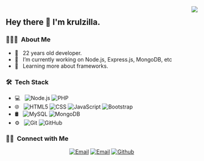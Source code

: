<img align="right" src="https://i.gifer.com/J3Tm.gif"/>
<h2> Hey there 👋 I'm krulzilla.</h2>

<h3> 👨🏻‍💻 &nbsp;About Me </h3>

- 🤔 &nbsp; 22 years old developer.
- 💼 &nbsp; I’m currently working on Node.js, Express.js, MongoDB, etc
- 🌱 &nbsp; Learning more about frameworks.


<h3> 🛠 &nbsp;Tech Stack</h3>

- 💻 &nbsp;
  ![Node.js](https://img.shields.io/badge/-Node.js-333333?style=flat&logo=node.js)
  ![PHP](https://img.shields.io/badge/-PHP-333333?style=flat&logo=PHP)
- 🌐 &nbsp;
  ![HTML5](https://img.shields.io/badge/-HTML5-333333?style=flat&logo=HTML5)
  ![CSS](https://img.shields.io/badge/-CSS-333333?style=flat&logo=CSS3&logoColor=1572B6)
  ![JavaScript](https://img.shields.io/badge/-JavaScript-333333?style=flat&logo=javascript)
  ![Bootstrap](https://img.shields.io/badge/-Bootstrap-333333?style=flat&logo=bootstrap&logoColor=563D7C)
- 🛢 &nbsp;
  ![MySQL](https://img.shields.io/badge/-MySQL-333333?style=flat&logo=mysql)
  ![MongoDB](https://img.shields.io/badge/-MongoDB-333333?style=flat&logo=mongodb)
- ⚙️ &nbsp;
  ![Git](https://img.shields.io/badge/-Git-333333?style=flat&logo=git)
  ![GitHub](https://img.shields.io/badge/-GitHub-333333?style=flat&logo=github)

<h3> 🤝🏻 &nbsp;Connect with Me </h3>

<p align="center">
<a href="mailto:thanhhoa6621@gmail.com"><img alt="Email" src="https://img.shields.io/badge/Email main-thanhhoa6621@gmail.com-blue?style=flat-square&logo=gmail"></a>
<a href="mailto:thanhhoalearn@gmail.com"><img alt="Email" src="https://img.shields.io/badge/Email-thanhhoalearn@gmail.com-blue?style=flat-square&logo=gmail"></a>
<a href="https://github.com/KruLb01"><img alt="Github" src="https://img.shields.io/badge/Alt Github-KruLb01-yellow?style=flat-square&logo=github"></a>
</p>
